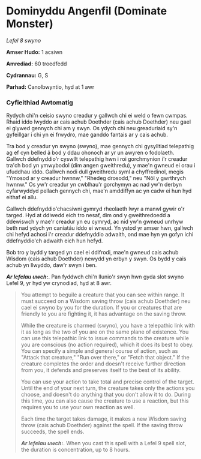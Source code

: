# Dominyddu Angenfil (Dominate Monster)

*Lefel 8 swyno*

**Amser Hudo:** 1 acsiwn

**Amrediad:** 60 troedfedd

**Cydrannau:** G, S

**Parhad:** Canolbwyntio, hyd at 1 awr

### Cyfieithiad Awtomatig

Rydych chi'n ceisio swyno creadur y gallwch chi ei weld o fewn cwmpas. Rhaid iddo lwyddo ar cais achub Doethder (cais achub Doethder) neu gael ei glywed gennych chi am y swyn. Os ydych chi neu greaduriaid sy'n gyfeillgar i chi yn ei frwydro, mae ganddo fantais ar y cais achub.

Tra bod y creadur yn swyno (swyno), mae gennych chi gysylltiad telepathig ag ef cyn belled â bod y ddau ohonoch ar yr un awyren o fodolaeth. Gallwch ddefnyddio'r cyswllt telepathig hwn i roi gorchmynion i'r creadur tra'ch bod yn ymwybodol (dim angen gweithredu), y mae'n gwneud ei orau i ufuddhau iddo. Gallwch nodi dull gweithredu syml a chyffredinol, megis "Ymosod ar y creadur hwnnw," "Rhedeg drosodd," neu "Nôl y gwrthrych hwnnw." Os yw'r creadur yn cwblhau'r gorchymyn ac nad yw'n derbyn cyfarwyddyd pellach gennych chi, mae'n amddiffyn ac yn cadw ei hun hyd eithaf ei allu.

Gallwch ddefnyddio'chacsiwni gymryd rheolaeth lwyr a manwl gywir o'r targed. Hyd at ddiwedd eich tro nesaf, dim ond y gweithredoedd a ddewiswch y mae'r creadur yn eu cymryd, ac nid yw'n gwneud unrhyw beth nad ydych yn caniatáu iddo ei wneud. Yn ystod yr amser hwn, gallwch chi hefyd achosi i'r creadur ddefnyddio adwaith, ond mae hyn yn gofyn ichi ddefnyddio'ch adwaith eich hun hefyd.

Bob tro y bydd y targed yn cael ei ddifrodi, mae'n gwneud cais achub Wisdom (cais achub Doethder) newydd yn erbyn y swyn. Os bydd y cais achub yn llwyddo, daw'r swyn i ben.

***Ar lefelau uwch:***. Pan fyddwch chi'n llunio'r swyn hwn gyda slot swyno Lefel 9, yr hyd yw crynodiad, hyd at 8 awr.

>  You attempt to beguile a creature that you can see within range. It must succeed on a Wisdom saving throw (cais achub Doethder) neu cael ei swyno by you for the duration. If you or creatures that are friendly to you are fighting it, it has advantage on the saving throw.
>  
>  While the creature is charmed (swyno), you have a telepathic link with it as long as the two of you are on the same plane of existence. You can use this telepathic link to issue commands to the creature while you are conscious (no action required), which it does its best to obey. You can specify a simple and general course of action, such as "Attack that creature," "Run over there," or "Fetch that object." If the creature completes the order and doesn't receive further direction from you, it defends and preserves itself to the best of its ability.
>  
>  You can use your action to take total and precise control of the target. Until the end of your next turn, the creature takes only the actions you choose, and doesn't do anything that you don't allow it to do. During this time, you can also cause the creature to use a reaction, but this requires you to use your own reaction as well.
>  
>  Each time the target takes damage, it makes a new Wisdom saving throw (cais achub Doethder) against the spell. If the saving throw succeeds, the spell ends.
>  
>  ***Ar lefelau uwch:***. When you cast this spell with a Lefel 9 spell slot, the duration is concentration, up to 8 hours.